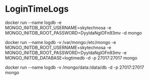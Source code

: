 # LoginTimeLogs

docker run --name logdb -e MONGO_INITDB_ROOT_USERNAME=skytechnosa -e MONGO_INITDB_ROOT_PASSWORD=DyyldaNglOFn93mv -d mongo

docker run --name logdb -v /var/mongo:/etc/mongo -e MONGO_INITDB_ROOT_USERNAME=skytechnosa -e MONGO_INITDB_ROOT_PASSWORD=DyyldaNglOFn93mv -e MONGO_INITDB_DATABASE=logtimedb -d -p 27017:27017 mongo

docker run --name logdb -v /mongo/data:/data/db -d -p 27017:27017 mongo
